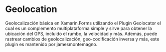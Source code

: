 # Geolocation
Geolocalización básica en Xamarin.Forms utilizando el Plugin Geolocator el cual es un complemento multiplataforma simple y sirve para obtener la ubicación del GPS, incluido el rumbo, la velocidad y más. Además, puede rastrear cambios de geolocalización, geo-codificación inversa y más, este plugin es mantenido por jamesmontemagno.
